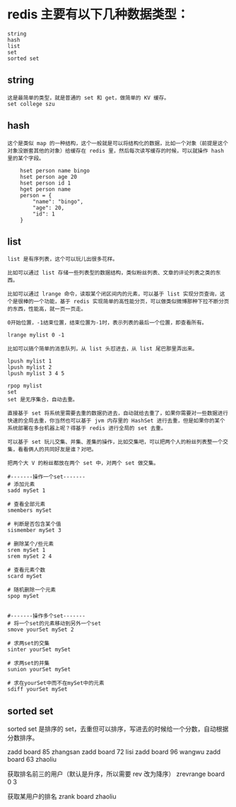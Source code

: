 # redis 主要有以下几种数据类型：
    string
    hash
    list
    set
    sorted set

## string
    这是最简单的类型，就是普通的 set 和 get，做简单的 KV 缓存。
    set college szu
## hash
    这个是类似 map 的一种结构，这个一般就是可以将结构化的数据，比如一个对象（前提是这个对象没嵌套其他的对象）给缓存在 redis 里，然后每次读写缓存的时候，可以就操作 hash 里的某个字段。
```
    hset person name bingo
    hset person age 20
    hset person id 1
    hget person name
    person = {
        "name": "bingo",
        "age": 20,
        "id": 1
    }
```
## list
    list 是有序列表，这个可以玩儿出很多花样。

    比如可以通过 list 存储一些列表型的数据结构，类似粉丝列表、文章的评论列表之类的东西。

    比如可以通过 lrange 命令，读取某个闭区间内的元素，可以基于 list 实现分页查询，这个是很棒的一个功能，基于 redis 实现简单的高性能分页，可以做类似微博那种下拉不断分页的东西，性能高，就一页一页走。

    0开始位置，-1结束位置，结束位置为-1时，表示列表的最后一个位置，即查看所有。
    
```
lrange mylist 0 -1
```
    比如可以搞个简单的消息队列，从 list 头怼进去，从 list 尾巴那里弄出来。
```
lpush mylist 1
lpush mylist 2
lpush mylist 3 4 5
```
```
rpop mylist
set
set 是无序集合，自动去重。
```

    直接基于 set 将系统里需要去重的数据扔进去，自动就给去重了，如果你需要对一些数据进行快速的全局去重，你当然也可以基于 jvm 内存里的 HashSet 进行去重，但是如果你的某个系统部署在多台机器上呢？得基于 redis 进行全局的 set 去重。

    可以基于 set 玩儿交集、并集、差集的操作，比如交集吧，可以把两个人的粉丝列表整一个交集，看看俩人的共同好友是谁？对吧。

    把两个大 V 的粉丝都放在两个 set 中，对两个 set 做交集。
```
#-------操作一个set-------
# 添加元素
sadd mySet 1

# 查看全部元素
smembers mySet

# 判断是否包含某个值
sismember mySet 3

# 删除某个/些元素
srem mySet 1
srem mySet 2 4

# 查看元素个数
scard mySet

# 随机删除一个元素
spop mySet


#-------操作多个set-------
# 将一个set的元素移动到另外一个set
smove yourSet mySet 2

# 求两set的交集
sinter yourSet mySet

# 求两set的并集
sunion yourSet mySet

# 求在yourSet中而不在mySet中的元素
sdiff yourSet mySet
```

## sorted set
sorted set 是排序的 set，去重但可以排序，写进去的时候给一个分数，自动根据分数排序。

zadd board 85 zhangsan
zadd board 72 lisi
zadd board 96 wangwu
zadd board 63 zhaoliu

获取排名前三的用户（默认是升序，所以需要 rev 改为降序）
zrevrange board 0 3

获取某用户的排名
zrank board zhaoliu